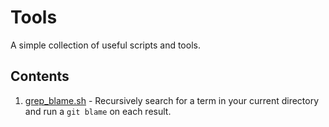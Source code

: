# Tools

A simple collection of useful scripts and tools.

## Contents

1. [grep_blame.sh](/dangreaves/tools/blob/master/grep_blame.sh) - Recursively search for a term in your current directory and run a `git blame` on each result.
